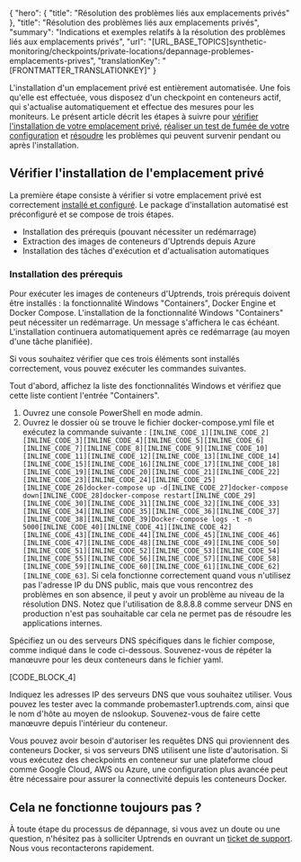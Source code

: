 {
  "hero": {
    "title": "Résolution des problèmes liés aux emplacements privés"
  },
  "title": "Résolution des problèmes liés aux emplacements privés",
  "summary": "Indications et exemples relatifs à la résolution des problèmes liés aux emplacements privés",
  "url": "[URL_BASE_TOPICS]synthetic-monitoring/checkpoints/private-locations/depannage-problemes-emplacements-prives",
  "translationKey": "[FRONTMATTER_TRANSLATIONKEY]"
}

L'installation d'un emplacement privé est entièrement automatisée. Une fois qu'elle est effectuée, vous disposez d'un checkpoint en conteneurs actif, qui s'actualise automatiquement et effectue des mesures pour les moniteurs. Le présent article décrit les étapes à suivre pour [vérifier l'installation de votre emplacement privé]([LINK_URL_1]), [réaliser un test de fumée de votre configuration]([LINK_URL_2]) et [résoudre]([LINK_URL_3]) les problèmes qui peuvent survenir pendant ou après l'installation.

## Vérifier l'installation de l'emplacement privé

La première étape consiste à vérifier si votre emplacement privé est correctement [installé et configuré]([LINK_URL_4]). Le package d'installation automatisé est préconfiguré et se compose de trois étapes.

- Installation des prérequis (pouvant nécessiter un redémarrage)
- Extraction des images de conteneurs d'Uptrends depuis Azure
- Installation des tâches d'exécution et d'actualisation automatiques


### Installation des prérequis
Pour exécuter les images de conteneurs d'Uptrends, trois prérequis doivent être installés : la fonctionnalité Windows "Containers", Docker Engine et Docker Compose. L'installation de la fonctionnalité Windows "Containers" peut nécessiter un redémarrage. Un message s'affichera le cas échéant. L'installation continuera automatiquement après ce redémarrage (au moyen d'une tâche planifiée).

Si vous souhaitez vérifier que ces trois éléments sont installés correctement, vous pouvez exécuter les commandes suivantes.

Tout d'abord, affichez la liste des fonctionnalités Windows et vérifiez que cette liste contient l'entrée "Containers".
1. Ouvrez une console PowerShell en mode admin.
2. Ouvrez le dossier où se trouve le fichier docker-compose.yml file et exécutez la commande suivante : `[INLINE_CODE_1][INLINE_CODE_2][INLINE_CODE_3][INLINE_CODE_4][INLINE_CODE_5][INLINE_CODE_6][INLINE_CODE_7][INLINE_CODE_8][INLINE_CODE_9][INLINE_CODE_10][INLINE_CODE_11][INLINE_CODE_12][INLINE_CODE_13][INLINE_CODE_14][INLINE_CODE_15][INLINE_CODE_16][INLINE_CODE_17][INLINE_CODE_18][INLINE_CODE_19][INLINE_CODE_20][INLINE_CODE_21][INLINE_CODE_22][INLINE_CODE_23][INLINE_CODE_24][INLINE_CODE_25][INLINE_CODE_26]docker-compose up -d[INLINE_CODE_27]docker-compose down[INLINE_CODE_28]docker-compose restart[INLINE_CODE_29][INLINE_CODE_30][INLINE_CODE_31][INLINE_CODE_32][INLINE_CODE_33][INLINE_CODE_34][INLINE_CODE_35][INLINE_CODE_36][INLINE_CODE_37][INLINE_CODE_38][INLINE_CODE_39]Docker-compose logs -t -n 5000[INLINE_CODE_40][INLINE_CODE_41][INLINE_CODE_42][INLINE_CODE_43][INLINE_CODE_44][INLINE_CODE_45][INLINE_CODE_46][INLINE_CODE_47][INLINE_CODE_48][INLINE_CODE_49][INLINE_CODE_50][INLINE_CODE_51][INLINE_CODE_52][INLINE_CODE_53][INLINE_CODE_54][INLINE_CODE_55][INLINE_CODE_56][INLINE_CODE_57][INLINE_CODE_58][INLINE_CODE_59][INLINE_CODE_60][INLINE_CODE_61][INLINE_CODE_62][INLINE_CODE_63]`. Si cela fonctionne correctement quand vous n'utilisez pas l'adresse IP du DNS public, mais que vous rencontrez des problèmes en son absence, il peut y avoir un problème au niveau de la résolution DNS. Notez que l'utilisation de 8.8.8.8 comme serveur DNS en production n'est pas souhaitable car cela ne permet pas de résoudre les applications internes.

Spécifiez un ou des serveurs DNS spécifiques dans le fichier compose, comme indiqué dans le code ci-dessous. Souvenez-vous de répéter la manœuvre pour les deux conteneurs dans le fichier yaml.

[CODE_BLOCK_4]

Indiquez les adresses IP des serveurs DNS que vous souhaitez utiliser. Vous pouvez les tester avec la commande probemaster1.uptrends.com, ainsi que le nom d'hôte au moyen de nslookup. Souvenez-vous de faire cette manœuvre depuis l'intérieur du conteneur.

Vous pouvez avoir besoin d'autoriser les requêtes DNS qui proviennent des conteneurs Docker, si vos serveurs DNS utilisent une liste d'autorisation. Si vous exécutez des checkpoints en conteneur sur une plateforme cloud comme Google Cloud, AWS ou Azure, une configuration plus avancée peut être nécessaire pour assurer la connectivité depuis les conteneurs Docker.

## Cela ne fonctionne toujours pas ?

À toute étape du processus de dépannage, si vous avez un doute ou une question, n'hésitez pas à solliciter Uptrends en ouvrant un [ticket de support]([LINK_URL_14]). Nous vous recontacterons rapidement.
